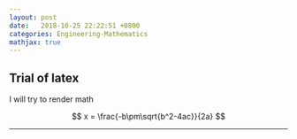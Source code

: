 ```yaml
---
layout: post
date:   2018-10-25 22:22:51 +0800
categories: Engineering-Mathematics
mathjax: true
---
```


## Trial of latex
I will try to render math

$$ x = \frac{-b\pm\sqrt{b^2-4ac}}{2a} $$

---
